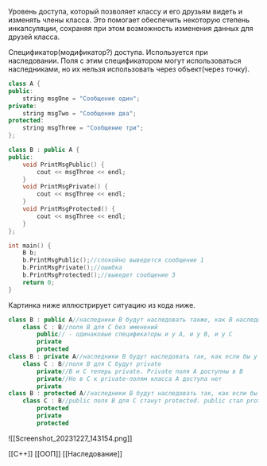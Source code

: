Уровень доступа, который позволяет классу и его друзьям видеть и изменять члены класса. Это помогает обеспечить некоторую степень инкапсуляции, сохраняя при этом возможность изменения данных для друзей класса.

Спецификатор(модификатор?) доступа. Используется при наследовании.
Поля  с этим спецификатором могут использоваться наследниками, но их нельзя использовать через объект(через точку).

```c++
class A {
public:
	string msgOne = "Сообщение один";
private:
	string msgTwo = "Сообщение два";
protected:
	string msgThree = "Сообщение три";
};

class B : public A {
public:
	void PrintMsgPublic() {
		cout << msgThree << endl;
	}
	void PrintMsgPrivate() {
		cout << msgThree << endl;
	}
	void PrintMsgProtected() {
		cout << msgThree << endl;
	}
};

int main() {
	B b;
	b.PrintMsgPublic();//спокойно выведется сообщение 1
	b.PrintMsgPrivate();//ошибка
	b.PrintMsgProtected();//выведет сообщение 3
	return 0;
}
```

Картинка ниже  иллюстрирует ситуацию из кода ниже. 

```c++
class B : public A//наследники В будут наследовать также, как В наследовал от А
	class C : B//поля В для С без именений
		public// - одинаковые спецификаторы и у А, и у В, и у С
		private
		protected
class B : private A//наследники В будут наследовать так, как если бы у В все поля были private
	class C : B//поля В для С будут private
		private//В и С теперь private. Private поля А доступны в В
		private//Но в С к private-полям класса А доступа нет
		private
class B : protected A//наследники В будут наследовать так, как если бы поля public класса В стали protected
	class C : B//public поля В для С станут protected. public стал protected
		protected
		private
		protected
```

![[Screenshot_20231227_143154.png]]


[[C++]] [[ООП]] [[Наследование]]